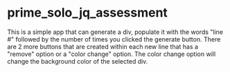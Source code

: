 # prime_solo_jq_assessment

This is a simple app that can generate a div, populate it with the words "line #" followed by the number of times you clicked the generate button.
There are 2 more buttons that are created within each new line that has a "remove" option or a "color change" option.  The color change option will change the background color of the selected div.

